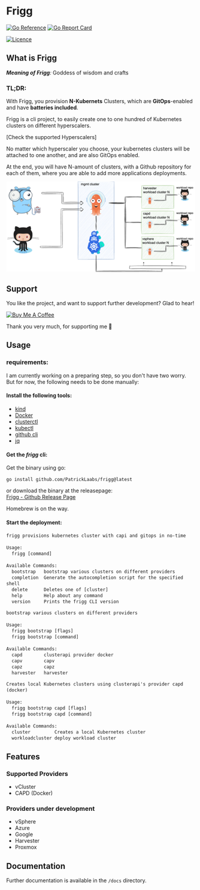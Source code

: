 # Frigg

[![Go Reference](https://pkg.go.dev/badge/github.com/PatrickLaabs/frigg.svg)](https://pkg.go.dev/github.com/PatrickLaabs/frigg)
[![Go Report Card](https://goreportcard.com/badge/github.com/PatrickLaabs/frigg)](https://goreportcard.com/badge/github.com/PatrickLaabs/frigg)

[![Licence](https://img.shields.io/github/license/Ileriayo/markdown-badges?style=for-the-badge)](./LICENSE)

## What is Frigg

***Meaning of Frigg**:* Goddess of wisdom and crafts

### **TL;DR**:
With Frigg, you provision **N-Kubernets** Clusters, which are **GitOps**-enabled and have **batteries included**.

Frigg is a cli project, to easily create one to one hundred 
of Kubernetes clusters on different hyperscalers.

[Check the supported Hyperscalers]

No matter which hyperscaler you choose, your kubernetes clusters will be
attached to one another, and are also GitOps enabled.

At the end, you will have N-amount of clusters, with a Github
repository for each of them, where you are able to add more applications deployments.

![Frigg Architecture Overview](assets/frigg_overview.png "Frigg Architecture Overview")

## Support

You like the project, and want to support further development?
Glad to hear!

<a href="https://www.buymeacoffee.com/patricklaabs" target="_blank"><img src="https://cdn.buymeacoffee.com/buttons/default-orange.png" alt="Buy Me A Coffee" height="41" width="174"></a>

Thank you very much, for supporting me 🚀

## Usage
### requirements:

I am currently working on a preparing step, so you don't have two worry.\
But for now, the following needs to be done manually:

#### Install the following tools:

- [kind](https://formulae.brew.sh/formula/kind#default)
- [Docker](https://www.docker.com/products/docker-desktop/)
- [clusterctl](https://formulae.brew.sh/formula/clusterctl#default)
- [kubectl](https://formulae.brew.sh/formula/kubernetes-cli#default)
- [github cli](https://formulae.brew.sh/formula/gh#default)
- [jq](https://formulae.brew.sh/formula/jq#default)

#### Get the *frigg* cli:
Get the binary using go:
```
go install github.com/PatrickLaabs/frigg@latest
```
or download the binary at the releasepage:\
[Frigg - Github Release Page](https://github.com/PatrickLaabs/frigg/releases)
 
Homebrew is on the way.

#### Start the deployment:

```
frigg provisions kubernetes cluster with capi and gitops in no-time

Usage:
  frigg [command]

Available Commands:
  bootstrap   bootstrap various clusters on different providers
  completion  Generate the autocompletion script for the specified shell
  delete      Deletes one of [cluster]
  help        Help about any command
  version     Prints the frigg CLI version
```

```
bootstrap various clusters on different providers

Usage:
  frigg bootstrap [flags]
  frigg bootstrap [command]

Available Commands:
  capd        clusterapi provider docker
  capv        capv
  capz        capz
  harvester   harvester
```

```
Creates local Kubernetes clusters using clusterapi's provider capd (docker)

Usage:
  frigg bootstrap capd [flags]
  frigg bootstrap capd [command]

Available Commands:
  cluster         Creates a local Kubernetes cluster
  workloadcluster deploy workload cluster
```

## Features

### Supported Providers
- vCluster
- CAPD (Docker)

### Providers under development
- vSphere
- Azure
- Google
- Harvester
- Proxmox

## Documentation

Further documentation is available in the `/docs` directory.
